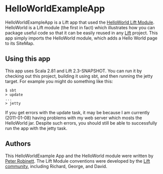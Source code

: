 # HelloWorldExampleApp

HelloWorldExampleApp is a Lift app that used the [HelloWorld Lift Module](https://github.com/pr1001/HelloWorld). HelloWorld is a Lift module (the first in fact) which illustrates how you can package useful code so that it can be easily reused in any [Lift](http://www.liftweb.net) project. This app simply imports the HelloWorld module, which adds a Hello World page to its SiteMap.

## Using this app

This app uses Scala 2.81 and Lift 2.3-SNAPSHOT. You can run it by checking out this project, building it using sbt, and then running the jetty target. For example you might do something like this:

    $ sbt
    > update
    ...
    > jetty

If you get errors with the update task, it may be because I am currently (2011-01-08) having problems with my web server which mosts the HelloWorld jar. Despite such errors, you should still be able to successfully run the app with the jetty task.

## Authors

This HelloWorldExample App and the HelloWorld module were written by [Peter Robinett](http://www.bubblefoundry.com). The Lift Module conventions were developed by the [Lift community](http://groups.google.com/group/liftweb/), including Richard, George, and David.
